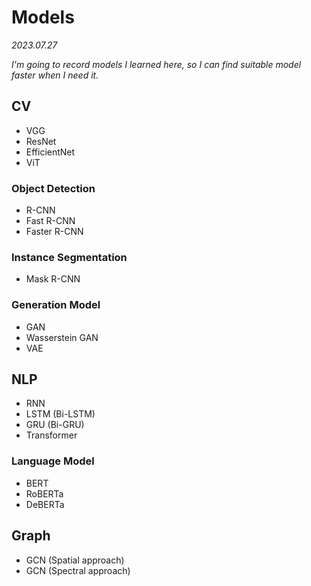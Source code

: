 # Models
*2023.07.27*

*I'm going to record models I learned here, so I can find suitable model faster when I need it.*

## CV

- VGG
- ResNet
- EfficientNet
- ViT


### Object Detection
- R-CNN
- Fast R-CNN
- Faster R-CNN

### Instance Segmentation
- Mask R-CNN

### Generation Model
- GAN
- Wasserstein GAN
- VAE

## NLP

- RNN
- LSTM (Bi-LSTM)
- GRU (Bi-GRU)
- Transformer

### Language Model

- BERT
- RoBERTa
- DeBERTa

## Graph

- GCN (Spatial approach)
- GCN (Spectral approach)